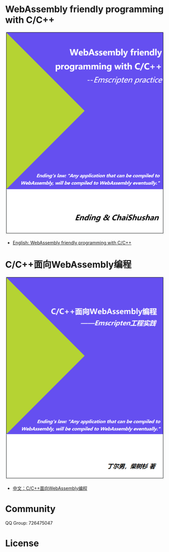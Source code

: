 # WebAssembly friendly programming with C/C++

![](en/cover.png)

- [English: WebAssembly friendly programming with C/C++](en/README.md)

# C/C++面向WebAssembly编程

![](zh/cover.png)

- [中文：C/C++面向WebAssembly编程](zh/README.md)

# Community
QQ Group: 726475047

# License
